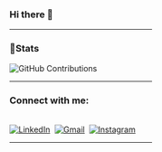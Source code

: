 ### Hi there 👋

<!-- <hr style="width:50%;text-align:left;margin-left:0">

#### Programming Languages :
![Python](https://img.shields.io/badge/python-3670A0?style=for-the-badge&logo=python&logoColor=ffdd54)
![mysql](https://img.shields.io/badge/mysql-4479A1.svg?&style=for-the-badge&logo=mysql&logoColor=white)
![C++](https://img.shields.io/badge/c++-%2300599C.svg?style=for-the-badge&logo=c%2B%2B&logoColor=white)
![C programming](https://img.shields.io/badge/C-00599C?style=for-the-badge&logo=c&logoColor=white) -->


<!-- ![Plotly](https://img.shields.io/badge/Plotly-%233F4F75.svg?style=for-the-badge&logo=plotly&logoColor=white) -->
<!-- ![Pandas](https://img.shields.io/badge/pandas-%23150458.svg?style=for-the-badge&logo=pandas&logoColor=white) -->
<!-- ![git](https://img.shields.io/badge/git%20-%23F05033.svg?&style=for-the-badge&logo=git&logoColor=white) -->

<hr style="width:50%;text-align:left;margin-left:0">

### 👦Stats
<div align="left">

<!-- ![profile visit](https://komarev.com/ghpvc/?username=DasariJayanth) -->

![GitHub Contributions](https://github-readme-stats.vercel.app/api?username=DasariJayanth&show_icons=true&hide_title=true&count_private=true&include_all_commits=true&count_private=true&theme=cobalt)

</div>
<hr style="width:50%;text-align:left;margin-left:0">

### Connect with me:
<p align="left">
<br>
<a href="https://www.linkedin.com/in/dasarijayanth/"><img src="https://img.shields.io/badge/linkedin-%230077B5.svg?&style=for-the-badge&logo=linkedin&logoColor=white" alt="LinkedIn" /></a>&nbsp;
<a href="mailto:dasarijayanth06042002@gmail.com"><img src="https://img.shields.io/badge/gmail-%23D14836.svg?&style=for-the-badge&logo=gmail&logoColor=white" alt="Gmail"/></a>&nbsp;
<a href="https://www.instagram.com/jayanthdasari_/"><img src="https://img.shields.io/badge/instagram-%23E4405F.svg?&style=for-the-badge&logo=instagram&logoColor=white" alt="Instagram" /></a>&nbsp;

</p>
<hr style="width:50%;text-align:left;margin-left:0">






<!--
**DasariJayanth/DasariJayanth** is a ✨ _special_ ✨ repository because its `README.md` (this file) appears on your GitHub profile.

Here are some ideas to get you started:

- 🔭 I’m currently working on ...
- 🌱 I’m currently learning ...
- 👯 I’m looking to collaborate on ...
- 🤔 I’m looking for help with ...
- 💬 Ask me about ...
- 📫 How to reach me: ...
- 😄 Pronouns: ...
- ⚡ Fun fact: ...
-->
